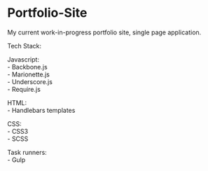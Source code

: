 # Portfolio-Site

My current work-in-progress portfolio site, single page application.  

Tech Stack:  
  
Javascript:  
    - Backbone.js  
    - Marionette.js  
    - Underscore.js  
    - Require.js  

HTML:  
    - Handlebars templates
  
CSS:  
    - CSS3  
    - SCSS  

Task runners:  
    - Gulp  